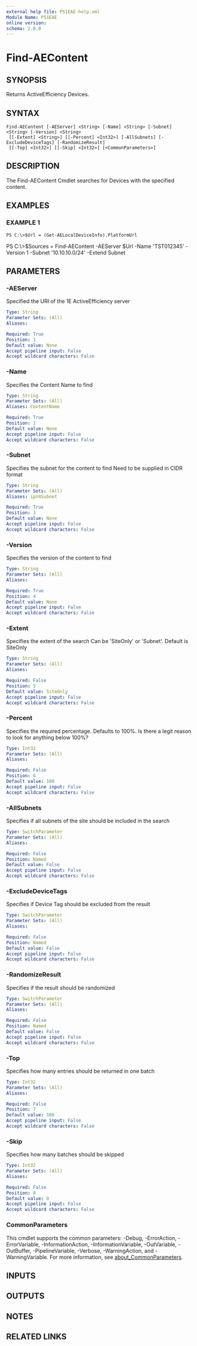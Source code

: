 ```yaml
---
external help file: PS1EAE-help.xml
Module Name: PS1EAE
online version:
schema: 2.0.0
---
```


# Find-AEContent

## SYNOPSIS
Returns ActiveEfficiency Devices.

## SYNTAX

```
Find-AEContent [-AEServer] <String> [-Name] <String> [-Subnet] <String> [-Version] <String>
 [[-Extent] <String>] [[-Percent] <Int32>] [-AllSubnets] [-ExcludeDeviceTags] [-RandomizeResult]
 [[-Top] <Int32>] [[-Skip] <Int32>] [<CommonParameters>]
```

## DESCRIPTION
The Find-AEContent Cmdlet searches for Devices with the specified content.

## EXAMPLES

### EXAMPLE 1
```
PS C:\>$Url = (Get-AELocalDeviceInfo).PlatformUrl
```

PS C:\\\>$Sources = Find-AEContent -AEServer $Url -Name 'TST012345' -Version 1 -Subnet '10.10.10.0/24' -Extend Subnet

## PARAMETERS

### -AEServer
Specified the URI of the 1E ActiveEfficiency server

```yaml
Type: String
Parameter Sets: (All)
Aliases:

Required: True
Position: 1
Default value: None
Accept pipeline input: False
Accept wildcard characters: False
```

### -Name
Specifies the Content Name to find

```yaml
Type: String
Parameter Sets: (All)
Aliases: ContentName

Required: True
Position: 2
Default value: None
Accept pipeline input: False
Accept wildcard characters: False
```

### -Subnet
Specifies the subnet for the content to find
Need to be supplied in CIDR format

```yaml
Type: String
Parameter Sets: (All)
Aliases: ipV4Subnet

Required: True
Position: 3
Default value: None
Accept pipeline input: False
Accept wildcard characters: False
```

### -Version
Specifies the version of the content to find

```yaml
Type: String
Parameter Sets: (All)
Aliases:

Required: True
Position: 4
Default value: None
Accept pipeline input: False
Accept wildcard characters: False
```

### -Extent
Specifies the extent of the search
Can be 'SiteOnly' or 'Subnet'.
Default is SiteOnly

```yaml
Type: String
Parameter Sets: (All)
Aliases:

Required: False
Position: 5
Default value: SiteOnly
Accept pipeline input: False
Accept wildcard characters: False
```

### -Percent
Specifies the required percentage.
Defaults to 100%.
Is there a legit reason to look for anything below 100%?

```yaml
Type: Int32
Parameter Sets: (All)
Aliases:

Required: False
Position: 6
Default value: 100
Accept pipeline input: False
Accept wildcard characters: False
```

### -AllSubnets
Specifies if all subnets of the site should be included in the search

```yaml
Type: SwitchParameter
Parameter Sets: (All)
Aliases:

Required: False
Position: Named
Default value: False
Accept pipeline input: False
Accept wildcard characters: False
```

### -ExcludeDeviceTags
Specifies if Device Tag should be excluded from the result

```yaml
Type: SwitchParameter
Parameter Sets: (All)
Aliases:

Required: False
Position: Named
Default value: False
Accept pipeline input: False
Accept wildcard characters: False
```

### -RandomizeResult
Specifies if the result should be randomized

```yaml
Type: SwitchParameter
Parameter Sets: (All)
Aliases:

Required: False
Position: Named
Default value: False
Accept pipeline input: False
Accept wildcard characters: False
```

### -Top
Specifies how many entries should be returned in one batch

```yaml
Type: Int32
Parameter Sets: (All)
Aliases:

Required: False
Position: 7
Default value: 100
Accept pipeline input: False
Accept wildcard characters: False
```

### -Skip
Specifies how many batches should be skipped

```yaml
Type: Int32
Parameter Sets: (All)
Aliases:

Required: False
Position: 8
Default value: 0
Accept pipeline input: False
Accept wildcard characters: False
```

### CommonParameters
This cmdlet supports the common parameters: -Debug, -ErrorAction, -ErrorVariable, -InformationAction, -InformationVariable, -OutVariable, -OutBuffer, -PipelineVariable, -Verbose, -WarningAction, and -WarningVariable. For more information, see [about_CommonParameters](http://go.microsoft.com/fwlink/?LinkID=113216).

## INPUTS

## OUTPUTS

## NOTES

## RELATED LINKS
